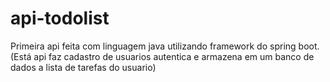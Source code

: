 # api-todolist
 Primeira api feita com linguagem java utilizando framework do spring boot.(Está api faz cadastro de usuarios autentica e armazena em um banco de dados a lista de tarefas do usuario)
